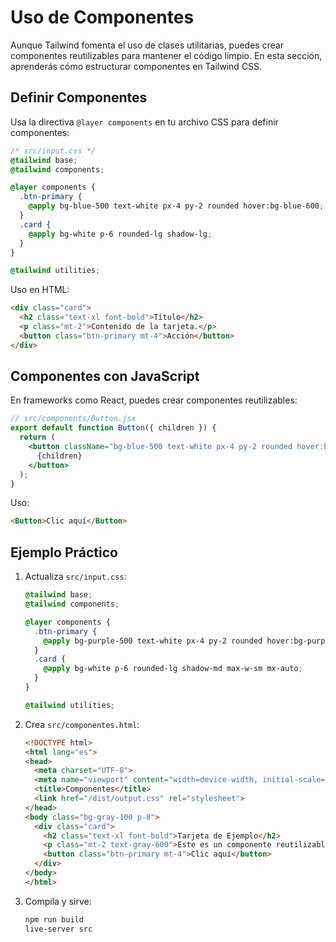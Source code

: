 # Uso de Componentes

Aunque Tailwind fomenta el uso de clases utilitarias, puedes crear componentes reutilizables para mantener el código limpio. En esta sección, aprenderás cómo estructurar componentes en Tailwind CSS.

## Definir Componentes

Usa la directiva `@layer components` en tu archivo CSS para definir componentes:

```css
/* src/input.css */
@tailwind base;
@tailwind components;

@layer components {
  .btn-primary {
    @apply bg-blue-500 text-white px-4 py-2 rounded hover:bg-blue-600;
  }
  .card {
    @apply bg-white p-6 rounded-lg shadow-lg;
  }
}

@tailwind utilities;
```

Uso en HTML:

```html
<div class="card">
  <h2 class="text-xl font-bold">Título</h2>
  <p class="mt-2">Contenido de la tarjeta.</p>
  <button class="btn-primary mt-4">Acción</button>
</div>
```

## Componentes con JavaScript

En frameworks como React, puedes crear componentes reutilizables:

```jsx
// src/components/Button.jsx
export default function Button({ children }) {
  return (
    <button className="bg-blue-500 text-white px-4 py-2 rounded hover:bg-blue-600">
      {children}
    </button>
  );
}
```

Uso:

```html
<Button>Clic aquí</Button>
```

## Ejemplo Práctico

1. Actualiza `src/input.css`:

   ```css
   @tailwind base;
   @tailwind components;

   @layer components {
     .btn-primary {
       @apply bg-purple-500 text-white px-4 py-2 rounded hover:bg-purple-600;
     }
     .card {
       @apply bg-white p-6 rounded-lg shadow-md max-w-sm mx-auto;
     }
   }

   @tailwind utilities;
   ```

2. Crea `src/componentes.html`:

   ```html
   <!DOCTYPE html>
   <html lang="es">
   <head>
     <meta charset="UTF-8">
     <meta name="viewport" content="width=device-width, initial-scale=1.0">
     <title>Componentes</title>
     <link href="/dist/output.css" rel="stylesheet">
   </head>
   <body class="bg-gray-100 p-8">
     <div class="card">
       <h2 class="text-xl font-bold">Tarjeta de Ejemplo</h2>
       <p class="mt-2 text-gray-600">Este es un componente reutilizable.</p>
       <button class="btn-primary mt-4">Clic aquí</button>
     </div>
   </body>
   </html>
   ```

3. Compila y sirve:

   ```bash
   npm run build
   live-server src
   ```


